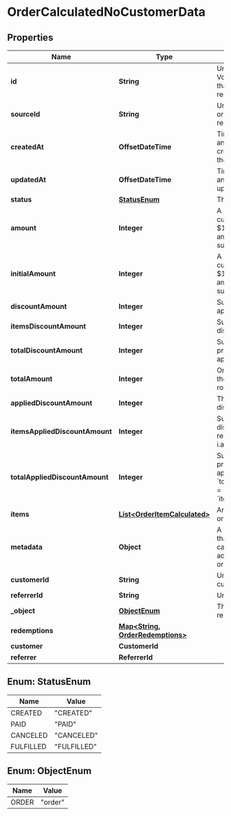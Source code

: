 

# OrderCalculatedNoCustomerData


## Properties

| Name | Type | Description |
|------------ | ------------- | ------------- |
|**id** | **String** | Unique ID assigned by Voucherify of an existing order that will be linked to the redemption of this request. |
|**sourceId** | **String** | Unique source ID of an existing order that will be linked to the redemption of this request. |
|**createdAt** | **OffsetDateTime** | Timestamp representing the date and time when the order was created. The value is shown in the ISO 8601 format. |
|**updatedAt** | **OffsetDateTime** | Timestamp representing the date and time when the order was last updated in ISO 8601 format. |
|**status** | [**StatusEnum**](#StatusEnum) | The order status. |
|**amount** | **Integer** | A positive integer in the smallest currency unit (e.g. 100 cents for $1.00) representing the total amount of the order. This is the sum of the order items&#39; amounts. |
|**initialAmount** | **Integer** | A positive integer in the smallest currency unit (e.g. 100 cents for $1.00) representing the total amount of the order. This is the sum of the order items&#39; amounts. |
|**discountAmount** | **Integer** | Sum of all order-level discounts applied to the order. |
|**itemsDiscountAmount** | **Integer** | Sum of all product-specific discounts applied to the order. |
|**totalDiscountAmount** | **Integer** | Sum of all order-level AND all product-specific discounts applied to the order. |
|**totalAmount** | **Integer** | Order amount after undoing all the discounts through the rollback redemption. |
|**appliedDiscountAmount** | **Integer** | This field shows the order-level discount applied. |
|**itemsAppliedDiscountAmount** | **Integer** | Sum of all product-specific discounts applied in a particular request.   &#x60;sum(items, i &#x3D;&gt; i.applied_discount_amount)&#x60; |
|**totalAppliedDiscountAmount** | **Integer** | Sum of all order-level AND all product-specific discounts applied in a particular request.   &#x60;total_applied_discount_amount&#x60; &#x3D; &#x60;applied_discount_amount&#x60; + &#x60;items_applied_discount_amount&#x60; |
|**items** | [**List&lt;OrderItemCalculated&gt;**](OrderItemCalculated.md) | Array of items applied to the order. |
|**metadata** | **Object** | A set of custom key/value pairs that you can attach to an order. It can be useful for storing additional information about the order in a structured format. |
|**customerId** | **String** | Unique customer ID of the customer making the purchase. |
|**referrerId** | **String** | Unique referrer ID. |
|**_object** | [**ObjectEnum**](#ObjectEnum) | The type of the object represented by JSON. |
|**redemptions** | [**Map&lt;String, OrderRedemptions&gt;**](OrderRedemptions.md) |  |
|**customer** | **CustomerId** |  |
|**referrer** | **ReferrerId** |  |



## Enum: StatusEnum

| Name | Value |
|---- | -----|
| CREATED | &quot;CREATED&quot; |
| PAID | &quot;PAID&quot; |
| CANCELED | &quot;CANCELED&quot; |
| FULFILLED | &quot;FULFILLED&quot; |



## Enum: ObjectEnum

| Name | Value |
|---- | -----|
| ORDER | &quot;order&quot; |



